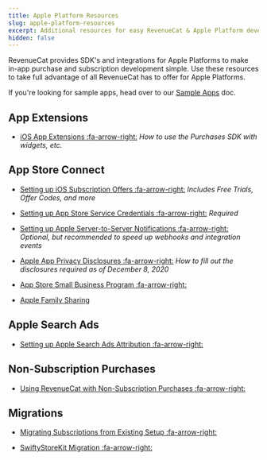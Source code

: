 ```yaml
---
title: Apple Platform Resources
slug: apple-platform-resources
excerpt: Additional resources for easy RevenueCat & Apple Platform development
hidden: false
---
```


RevenueCat provides SDK's and integrations for Apple Platforms to make in-app purchase and subscription development simple. Use these resources to take full advantage of all RevenueCat has to offer for Apple Platforms.

If you're looking for sample apps, head over to our [Sample Apps](/docs/sample-apps) doc.

## App Extensions

- [iOS App Extensions :fa-arrow-right:](/docs/ios-app-extensions)
  _How to use the Purchases SDK with widgets, etc._

## App Store Connect

- [Setting up iOS Subscription Offers :fa-arrow-right:](/docs/ios-subscription-offers)
  _Includes Free Trials, Offer Codes, and more_

- [Setting up App Store Service Credentials :fa-arrow-right:](/docs/itunesconnect-app-specific-shared-secret)
  _Required_

- [Setting up Apple Server-to-Server Notifications :fa-arrow-right:](/docs/apple-server-notifications)
  _Optional, but recommended to speed up webhooks and integration events_

- [Apple App Privacy Disclosures :fa-arrow-right:](/docs/apple-app-privacy)
  _How to fill out the disclosures required as of December 8, 2020_

- [App Store Small Business Program :fa-arrow-right:](/docs/app-store-small-business-program)

- [Apple Family Sharing](/docs/apple-family-sharing)

## Apple Search Ads

- [Setting up Apple Search Ads Attribution :fa-arrow-right:](/docs/apple-search-ads)

## Non-Subscription Purchases

- [Using RevenueCat with Non-Subscription Purchases :fa-arrow-right:](/docs/non-subscriptions)

## Migrations

- [Migrating Subscriptions from Existing Setup :fa-arrow-right:](/docs/migrating-existing-subscriptions)

- [SwiftyStoreKit Migration :fa-arrow-right:](/docs/swiftystorekit)
